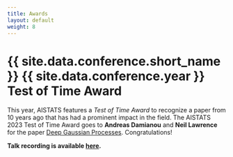 ```yaml
---
title: Awards
layout: default
weight: 8
---
```


# {{ site.data.conference.short_name }} {{ site.data.conference.year }} Test of Time Award 


This year, AISTATS features a _Test of Time Award_ to recognize a paper from 10
years ago that has had a prominent impact in the field. The AISTATS 2023 Test
of Time Award goes to  **Andreas Damianou** and **Neil Lawrence** for the paper 
[Deep Gaussian Processes](http://proceedings.mlr.press/v31/damianou13a.pdf).
Congratulations!


**Talk recording is available <a href="https://www.youtube.com/@AISTATSConference/featured">here</a>.**